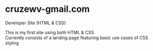 # cruzewv-gmail.com
Developer Site (HTML &amp; CSS)

This is my first site using both HTML & CSS.  
Currently consists of a landing page featuring basic use cases of CSS styling
